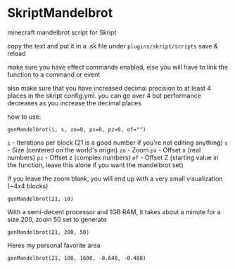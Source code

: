 # SkriptMandelbrot
minecraft mandelbrot script for Skript

copy the text and put it in a .sk file under `plugins/skript/scripts`
save & reload

make sure you have effect commands enabled, else you will have
to link the function to a command or event

also make sure that you have increased decimal precision to at least
4 places in the skript config.yml. you can go over 4 but performance
decreases as you increase the decimal places

how to use:

`genMandelbrot(i, s, zo=0, px=0, pz=0, of="")`

`i` - Iterations per block (21 is a good number if you're not editing anything)
`s` - Size (centered on the world's origin)
`zo` - Zoom
`px` - Offset x (real numbers)
`pz` - Offset z (complex numbers)
`of` - Offset Z (starting value in the function, leave this alone if you want the mandelbrot set)

If you leave the zoom blank, you will end up with a very small visualization (~4x4 blocks)

`genMandelbrot(21, 10)`

With a semi-decent processor and 1GB RAM, it takes about a minute for a size 200, zoom 50 set to generate

`genMandelbrot(21, 200, 50)`

Heres my personal favorite area

`genMandelbrot(21, 100, 1600, -0.640, -0.480)`
